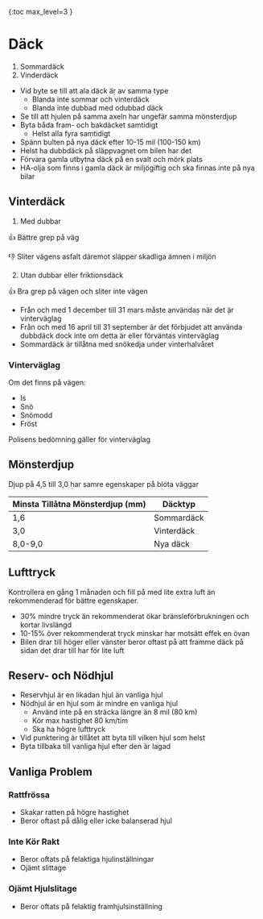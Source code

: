 {:toc max_level=3 }

# Däck

1. Sommardäck
2. Vinderdäck

* Vid byte se till att ala däck är av samma type
  * Blanda inte sommar och vinterdäck
  * Blanda inte dubbad med odubbad däck
* Se till att hjulen på samma axeln har ungefär samma mönsterdjup
* Byta båda fram- och bakdäcket samtidigt 
  * Helst alla fyra samtidigt 
* Spänn bulten på nya däck efter 10-15 mil (100-150 km)
* Helst ha dubbdäck på släppvagnet om bilen har det
* Förvara gamla utbytna däck på en svalt och mörk plats
* HA-olja som finns i gamla däck är miljögiftig och ska finnas inte på nya bilar

## Vinterdäck

1. Med dubbar

  :+1: Bättre grep på väg

  :-1: Sliter vägens asfalt däremot släpper skadliga ämnen i miljön

2. Utan dubbar eller friktionsdäck

  :+1: Bra grep på vägen och sliter inte vägen

* Från och med 1 december till 31 mars måste användas när det är vinterväglag
* Från och med 16 april till 31 september är det förbjudet att använda dubbdäck dock inte om detta är eller förväntas vinterväglag
* Sommardäck är tillåtna med snökedja under vinterhalvåret 


### Vinterväglag

 Om det finns på vägen:

 * Is
 * Snö
 * Snömodd
 * Fröst

Polisens bedömning gäller för vinterväglag

## Mönsterdjup

Djup på 4,5 till 3,0 har samre egenskaper på blöta väggar

| Minsta Tillåtna Mönsterdjup (mm) | Däcktyp    |
| -------------------------------- | ---------- |
| 1,6                              | Sommardäck |
| 3,0                              | Vinterdäck |
| 8,0-9,0                          | Nya däck   |

## Lufttryck

Kontrollera en gång 1 månaden och fill på med lite extra luft än rekommenderad för bättre egenskaper.

* 30% mindre tryck än rekommenderat ökar bränsleförbrukningen och kortar livslängd
* 10-15% över rekommenderat tryck minskar har motsätt effek en övan
* Bilen drar till höger eller vänster beror oftast på att framme däck på sidan det drar till har för lite luft

## Reserv- och Nödhjul

* Reservhjul är en likadan hjul än vanliga hjul
* Nödhjul är en hjul som är mindre en vanliga hjul
  * Använd inte på en sträcka längre än 8 mil (80 km)
  * Kör max hastighet 80 km/tim 
  * Ska ha högre lufttryck
* Vid punktering är tillåtet att byta till vilken hjul som helst
* Byta tillbaka till vanliga hjul efter den är lagad

## Vanliga Problem

### Rattfrössa

* Skakar ratten på högre hastighet 
* Beror oftast på dålig eller icke balanserad hjul

### Inte Kör Rakt

* Beror oftats på felaktiga hjulinställningar
* Ojämt slittage

### Ojämt Hjulslitage

* Beror oftats på felaktig framhjulsinställning 
